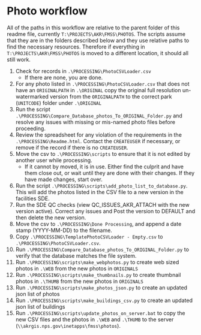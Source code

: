 Photo workflow
==============
All of the paths in this workflow are relative to the parent folder of this readme file,
currently `T:\PROJECTS\AKR\FMSS\PHOTOS`.
The scripts assume that they are in the folders described below and they use
relative paths to find the necessary resources.  Therefore if everything in
`T:\PROJECTS\AKR\FMSS\PHOTOS` is moved to a different location, it should all
still work.

  1. Check for records in `.\PROCESSING\PhotoCSVLoader.csv`
     * If there are none, you are done.
  2. For any photo listed in `.\PROCESSING\PhotoCSVLoader.csv`
     that does not have an `ORIGINALPATH` in `.\ORIGINAL`
     copy the original full resolution un-watermarked version from the `ORIGINALPATH`
     to the correct park (`UNITCODE`) folder under `.\ORIGINAL`
  3. Run the script `.\PROCESSING\Compare_Database_photos_To_ORIGINAL_Folder.py`
     and resolve any issues with missing or mis-named photo files before proceeding.
  4. Review the spreadsheet for any violation of the requirements in the
     `.\PROCESSING\Readme.html`. Contact the `CREATEUSER` if necessary, or remove if
     the record if there is no `CREATEUSER`.
  5. Move the csv to `.\PROCESSING\scripts` to ensure that it is not edited by another user while processing.
     * If it cannot by moved, it is in use. Either find the culprit and have them close
       out, or wait until they are done with their changes.  If they have made changes, start over.
  6. Run the script `.\PROCESSING\scripts\add_photo_list_to_database.py`.  This will add the photos
     listed in the CSV file to a new version in the facilities SDE.
  7. Run the SDE QC checks (view QC_ISSUES_AKR_ATTACH with the new version active).  Correct any issues and
     Post the version to DEFAULT and then delete the new version.   
  8. Move the csv to `.\PROCESSING\Done Processing`, and append a date stamp (YYYY-MM-DD) to the filename.
  9. Copy `.\PROCESSING\TemplatePhotoCSVLoader - Empty.csv` to  `.\PROCESSING\PhotoCSVLoader.csv`.
  9. Run `.\PROCESSING\Compare_Database_photos_To_ORIGINAL_Folder.py` to verify
     that the database matches the file system.
  9. Run `.\PROCESSING\scripts\make_webphotos.py` to create web sized photos
     in `.\WEB` from the new photos in `ORIGINALS`
  9. Run `.\PROCESSING\scripts\make_thumbnails.py` to create thumbnail photos
     in `.\THUMB` from the new photos in `ORIGINALS`
  9. Run `.\PROCESSING\scripts\make_photos_json.py` to create an updated json list of photos
  9. Run `.\PROCESSING\scripts\make_buildings_csv.py` to create an updated json list of buildings
  9. Run `.\PROCESSING\scripts\update_photos_on_server.bat` to copy the new CSV files and the
     photos in `.\WEB` and `.\THUMB` to the server (`\\akrgis.nps.gov\inetapps\fmss\photos`).
